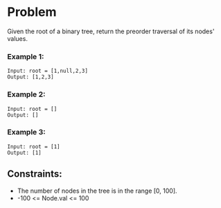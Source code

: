 # Problem

Given the root of a binary tree, return the preorder traversal of its nodes' values.

### Example 1:

```
Input: root = [1,null,2,3]
Output: [1,2,3]
```

### Example 2:

```
Input: root = []
Output: []
```

### Example 3:

```
Input: root = [1]
Output: [1]
```

## Constraints:

- The number of nodes in the tree is in the range [0, 100].
- -100 <= Node.val <= 100
